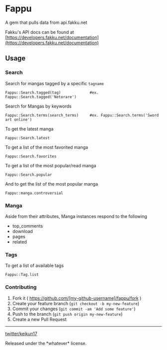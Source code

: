 # Fappu

A gem that pulls data from api.fakku.net

Fakku's API docs can be found at [https://developers.fakku.net/documentation](https://developers.fakku.net/documentation)

## Usage


### Search

Search for mangas tagged by a specific `tagname`

    Fappu::Search.tagged(tag)             #ex. Fappu::Search.tagged('Netorare')

Search for Mangas by keywords

    Fappu::Search.terms(search_terms)     #ex. Fappu::Search.terms('Sword art online')

To get the latest manga

    Fappu::Search.latest

To get a list of the most favorited manga

    Fappu::Search.favorites

To get a list of the most popular/read manga

    Fappu::Search.popular

And to get the list of the most popular manga

    Fappu::manga.controversial


### Manga

Aside from their attributes, Manga instances respond to the following

 - top_comments
 - download
 - pages
 - related

### Tags

To get a list of available tags

    Fappu::Tag.list

### Contributing

1. Fork it ( https://github.com/[my-github-username]/fappu/fork )
2. Create your feature branch (`git checkout -b my-new-feature`)
3. Commit your changes (`git commit -am 'Add some feature'`)
4. Push to the branch (`git push origin my-new-feature`)
5. Create a new Pull Request

---

[twitter/keikun17](https://www.twitter.com/keikun17)

Released under the \*whatever\* license.
